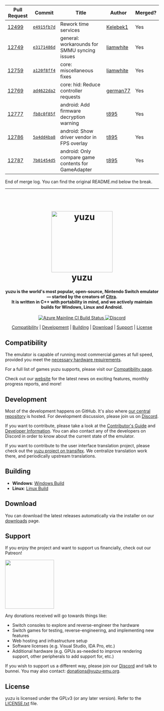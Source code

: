 | Pull Request | Commit | Title | Author | Merged? |
|----|----|----|----|----|
| [12499](https://github.com/yuzu-emu/yuzu-android//pull/12499) | [`e4915fb7d`](https://github.com/yuzu-emu/yuzu-android//pull/12499/files) | Rework time services | [Kelebek1](https://github.com/Kelebek1/) | Yes |
| [12749](https://github.com/yuzu-emu/yuzu-android//pull/12749) | [`e3171486d`](https://github.com/yuzu-emu/yuzu-android//pull/12749/files) | general: workarounds for SMMU syncing issues | [liamwhite](https://github.com/liamwhite/) | Yes |
| [12759](https://github.com/yuzu-emu/yuzu-android//pull/12759) | [`a120f8ff4`](https://github.com/yuzu-emu/yuzu-android//pull/12759/files) | core: miscellaneous fixes | [liamwhite](https://github.com/liamwhite/) | Yes |
| [12769](https://github.com/yuzu-emu/yuzu-android//pull/12769) | [`ad4622da2`](https://github.com/yuzu-emu/yuzu-android//pull/12769/files) | core: hid: Reduce controller requests | [german77](https://github.com/german77/) | Yes |
| [12777](https://github.com/yuzu-emu/yuzu-android//pull/12777) | [`fb8c0f85f`](https://github.com/yuzu-emu/yuzu-android//pull/12777/files) | android: Add firmware decryption warning | [t895](https://github.com/t895/) | Yes |
| [12786](https://github.com/yuzu-emu/yuzu-android//pull/12786) | [`5a4dd4ba8`](https://github.com/yuzu-emu/yuzu-android//pull/12786/files) | android: Show driver vendor in FPS overlay | [t895](https://github.com/t895/) | Yes |
| [12787](https://github.com/yuzu-emu/yuzu-android//pull/12787) | [`7b01454d5`](https://github.com/yuzu-emu/yuzu-android//pull/12787/files) | android: Only compare game contents for GameAdapter | [t895](https://github.com/t895/) | Yes |


End of merge log. You can find the original README.md below the break.

-----

<!--
SPDX-FileCopyrightText: 2018 yuzu Emulator Project
SPDX-License-Identifier: GPL-2.0-or-later
-->

<h1 align="center">
  <br>
  <a href="https://yuzu-emu.org/"><img src="https://raw.githubusercontent.com/yuzu-emu/yuzu-assets/master/icons/icon.png" alt="yuzu" width="200"></a>
  <br>
  <b>yuzu</b>
  <br>
</h1>

<h4 align="center"><b>yuzu</b> is the world's most popular, open-source, Nintendo Switch emulator — started by the creators of <a href="https://citra-emu.org" target="_blank">Citra</a>.
<br>
It is written in C++ with portability in mind, and we actively maintain builds for Windows, Linux and Android.
</h4>

<p align="center">
    <a href="https://dev.azure.com/yuzu-emu/yuzu/">
        <img src="https://dev.azure.com/yuzu-emu/yuzu/_apis/build/status/yuzu%20mainline?branchName=master"
            alt="Azure Mainline CI Build Status">
    </a>
    <a href="https://discord.com/invite/u77vRWY">
        <img src="https://img.shields.io/discord/398318088170242053?color=5865F2&label=yuzu&logo=discord&logoColor=white"
            alt="Discord">
    </a>
</p>

<p align="center">
  <a href="#compatibility">Compatibility</a> |
  <a href="#development">Development</a> |
  <a href="#building">Building</a> |
  <a href="#download">Download</a> |
  <a href="#support">Support</a> |
  <a href="#license">License</a>
</p>

## Compatibility

The emulator is capable of running most commercial games at full speed, provided you meet the [necessary hardware requirements](https://yuzu-emu.org/help/quickstart/#hardware-requirements).

For a full list of games yuzu supports, please visit our [Compatibility page](https://yuzu-emu.org/game/).

Check out our [website](https://yuzu-emu.org/) for the latest news on exciting features, monthly progress reports, and more!

## Development

Most of the development happens on GitHub. It's also where [our central repository](https://github.com/yuzu-emu/yuzu) is hosted. For development discussion, please join us on [Discord](https://discord.com/invite/u77vRWY).

If you want to contribute, please take a look at the [Contributor's Guide](https://github.com/yuzu-emu/yuzu/wiki/Contributing) and [Developer Information](https://github.com/yuzu-emu/yuzu/wiki/Developer-Information).
You can also contact any of the developers on Discord in order to know about the current state of the emulator.

If you want to contribute to the user interface translation project, please check out the [yuzu project on transifex](https://www.transifex.com/yuzu-emulator/yuzu). We centralize translation work there, and periodically upstream translations.

## Building

* __Windows__: [Windows Build](https://github.com/yuzu-emu/yuzu/wiki/Building-For-Windows)
* __Linux__: [Linux Build](https://github.com/yuzu-emu/yuzu/wiki/Building-For-Linux)

## Download

You can download the latest releases automatically via the installer on our [downloads](https://yuzu-emu.org/downloads/) page.


## Support

If you enjoy the project and want to support us financially, check out our Patreon!

<a href="https://www.patreon.com/yuzuteam">
    <img src="https://c5.patreon.com/external/logo/become_a_patron_button@2x.png" width="160">
</a>

Any donations received will go towards things like:
* Switch consoles to explore and reverse-engineer the hardware
* Switch games for testing, reverse-engineering, and implementing new features
* Web hosting and infrastructure setup
* Software licenses (e.g. Visual Studio, IDA Pro, etc.)
* Additional hardware (e.g. GPUs as-needed to improve rendering support, other peripherals to add support for, etc.)

If you wish to support us a different way, please join our [Discord](https://discord.gg/u77vRWY) and talk to bunnei. You may also contact: donations@yuzu-emu.org.

## License

yuzu is licensed under the GPLv3 (or any later version). Refer to the [LICENSE.txt](https://github.com/yuzu-emu/yuzu/blob/master/LICENSE.txt) file.

